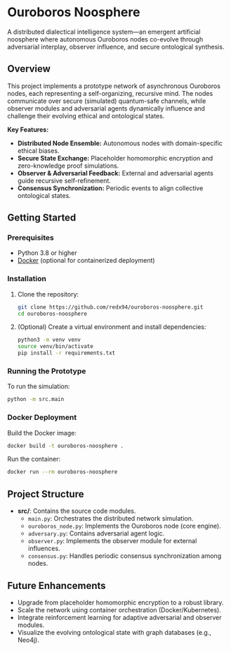 # Ouroboros Noosphere

A distributed dialectical intelligence system—an emergent artificial noosphere where autonomous Ouroboros nodes co-evolve through adversarial interplay, observer influence, and secure ontological synthesis.

## Overview

This project implements a prototype network of asynchronous Ouroboros nodes, each representing a self-organizing, recursive mind. The nodes communicate over secure (simulated) quantum-safe channels, while observer modules and adversarial agents dynamically influence and challenge their evolving ethical and ontological states.

**Key Features:**

- **Distributed Node Ensemble:** Autonomous nodes with domain-specific ethical biases.
- **Secure State Exchange:** Placeholder homomorphic encryption and zero-knowledge proof simulations.
- **Observer & Adversarial Feedback:** External and adversarial agents guide recursive self-refinement.
- **Consensus Synchronization:** Periodic events to align collective ontological states.

## Getting Started

### Prerequisites

- Python 3.8 or higher
- [Docker](https://www.docker.com/) (optional for containerized deployment)

### Installation

1. Clone the repository:
   ```bash
   git clone https://github.com/redx94/ouroboros-noosphere.git
   cd ouroboros-noosphere
   ```

2. (Optional) Create a virtual environment and install dependencies:
   ```bash
   python3 -m venv venv
   source venv/bin/activate
   pip install -r requirements.txt
   ```

### Running the Prototype

To run the simulation:
```bash
python -m src.main
```

### Docker Deployment

Build the Docker image:
```bash
docker build -t ouroboros-noosphere .
```

Run the container:
```bash
docker run --rm ouroboros-noosphere
```

## Project Structure

- **src/**: Contains the source code modules.
  - `main.py`: Orchestrates the distributed network simulation.
  - `ouroboros_node.py`: Implements the Ouroboros node (core engine).
  - `adversary.py`: Contains adversarial agent logic.
  - `observer.py`: Implements the observer module for external influences.
  - `consensus.py`: Handles periodic consensus synchronization among nodes.

## Future Enhancements

- Upgrade from placeholder homomorphic encryption to a robust library.
- Scale the network using container orchestration (Docker/Kubernetes).
- Integrate reinforcement learning for adaptive adversarial and observer modules.
- Visualize the evolving ontological state with graph databases (e.g., Neo4j).
